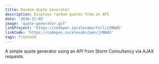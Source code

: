 ```yaml
---
title: Random Quote Generator
description: Displays random quotes from an API
date: '2016-11-02'
image: 'quote-generator.gif'
linkProject: 'https://codepen.io/alexako/full/jVNNdG'
linkCode: 'https://codepen.io/alexako/pen/jVNNdG'
tags: Frontend
---
```


A simple quote generator using an API from Storm Consultancy via AJAX requests.
